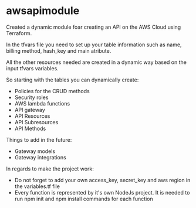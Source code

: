 # awsapimodule

Created a dynamic module foar creating an API on the AWS Cloud using Terraform. 

In the tfvars file you need to set up your table information such as name, billing method, hash_key and main atribute.

All the other resources needed are created in a dynamic way based on the input tfvars variables.

So starting with the tables you can dynamically create:
- Policies for the CRUD methods
- Security roles
- AWS lambda functions
- API gateway
- API Resources
- API Subresources
- API Methods

Things to add in the future:
- Gateway models
- Gateway integrations

In regards to make the project work:
- Do not forget to add your own access_key, secret_key and aws region in the variables.tf file
- Every function is represented by it's own NodeJs project. It is needed to run npm init and npm install commands for each function


